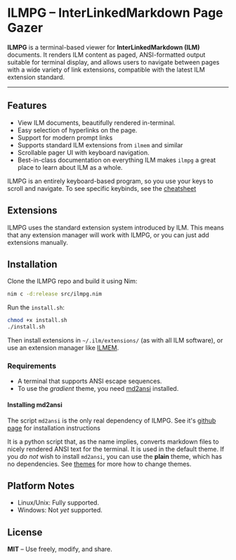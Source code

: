 # ILMPG – InterLinkedMarkdown Page Gazer

**ILMPG** is a terminal-based viewer for **InterLinkedMarkdown (ILM)** documents. It renders ILM content as paged, ANSI-formatted output suitable for terminal display, and allows users to navigate between pages with a wide variety of link extensions, compatible with the latest ILM extension standard.

---

## Features

- View ILM documents, beautifully rendered in-terminal.
- Easy selection of hyperlinks on the page.
- Support for modern prompt links
- Supports standard ILM extensions from `ilmem` and similar
- Scrollable pager UI with keyboard navigation.
- Best-in-class documentation on everything ILM makes `ilmpg` a great place to learn about ILM as a whole.

ILMPG is an entirely keyboard-based program, so you use your keys to scroll and navigate. To see specific keybinds, see the [cheatsheet](ilmpg-install-dir/manual/cheatsheet.md)

## Extensions

ILMPG uses the standard extension system introduced by ILM. This means that any extension manager will work with ILMPG, or you can just add extensions manually.

## Installation

Clone the ILMPG repo and build it using Nim:

```bash
nim c -d:release src/ilmpg.nim
```

Run the `install.sh`:

```bash
chmod +x install.sh
./install.sh
```

Then install extensions in `~/.ilm/extensions/` (as with all ILM software), or use an extension manager like [ILMEM](https://github.com/BeauConstrictor/ILMEM/).

### Requirements

- A terminal that supports ANSI escape sequences.
- To use the *gradient* theme, you need [md2ansi](https://github.com/Open-Technology-Foundation/md2ansi/) installed.

#### Installing md2ansi

The script `md2ansi` is the only real dependency of ILMPG. See it's [github page](https://github.com/Open-Technology-Foundation/) for installation instructions

It is a python script that, as the name implies, converts markdown files to nicely rendered ANSI text for the terminal. It is used in the default theme. If you *do not* wish to install `md2ansi`, you can use the **plain** theme, which has no dependencies. See [themes](ilmpg-install-dir/manual/themes.md) for more how to change themes.

## Platform Notes

- Linux/Unix: Fully supported.
- Windows: Not *yet* supported.

## License

**MIT** – Use freely, modify, and share.
